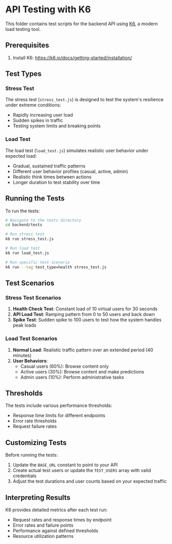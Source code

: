 # API Testing with K6

This folder contains test scripts for the backend API using [K6](https://k6.io/), a modern load testing tool.

## Prerequisites

1. Install K6: https://k6.io/docs/getting-started/installation/

## Test Types

### Stress Test

The stress test (`stress_test.js`) is designed to test the system's resilience under extreme conditions:
- Rapidly increasing user load
- Sudden spikes in traffic
- Testing system limits and breaking points

### Load Test

The load test (`load_test.js`) simulates realistic user behavior under expected load:
- Gradual, sustained traffic patterns
- Different user behavior profiles (casual, active, admin)
- Realistic think times between actions
- Longer duration to test stability over time

## Running the Tests

To run the tests:

```bash
# Navigate to the tests directory
cd backend/tests

# Run stress test
k6 run stress_test.js

# Run load test
k6 run load_test.js

# Run specific test scenario
k6 run --tag test_type=health stress_test.js
```

## Test Scenarios

### Stress Test Scenarios

1. **Health Check Test**: Constant load of 10 virtual users for 30 seconds
2. **API Load Test**: Ramping pattern from 0 to 50 users and back down
3. **Spike Test**: Sudden spike to 100 users to test how the system handles peak loads

### Load Test Scenarios

1. **Normal Load**: Realistic traffic pattern over an extended period (40 minutes)
2. **User Behaviors**:
   - Casual users (60%): Browse content only
   - Active users (30%): Browse content and make predictions
   - Admin users (10%): Perform administrative tasks

## Thresholds

The tests include various performance thresholds:
- Response time limits for different endpoints
- Error rate thresholds
- Request failure rates

## Customizing Tests

Before running the tests:

1. Update the `BASE_URL` constant to point to your API
2. Create actual test users or update the `TEST_USERS` array with valid credentials
3. Adjust the test durations and user counts based on your expected traffic

## Interpreting Results

K6 provides detailed metrics after each test run:
- Request rates and response times by endpoint
- Error rates and failure points
- Performance against defined thresholds
- Resource utilization patterns
